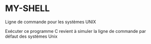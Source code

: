 # MY-SHELL
Ligne de commande pour les systèmes UNIX

Exécuter ce programme C revient à simuler la ligne de commande par défaut des systèmes Unix
